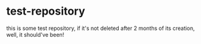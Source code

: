 # test-repository
this is some test repository, if it's not deleted after 2 months of its creation, well, it should've been!

